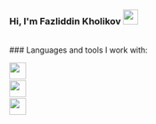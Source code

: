 ### Hi, I'm Fazliddin Kholikov <img src = "https://media.giphy.com/media/hvRJCLFzcasrR4ia7z/giphy.gif" width = "27px">

<br/>
### Languages and tools I work with:

<code><img src = "https://upload.wikimedia.org/wikipedia/commons/1/19/C_Logo.png" width = "30px"><code>
<code><img src = "https://assets.stickpng.com/images/5848152fcef1014c0b5e4967.png" width = "30px"><code>
<code><img src = "https://www.pngkey.com/png/full/466-4667821_postgres-logo.pngg" width = "30px"><code>
